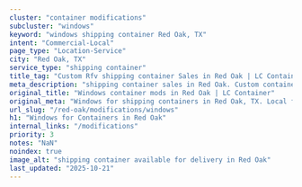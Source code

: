 ```yaml
---
cluster: "container modifications"
subcluster: "windows"
keyword: "windows shipping container Red Oak, TX"
intent: "Commercial-Local"
page_type: "Location-Service"
city: "Red Oak, TX"
service_type: "shipping container"
title_tag: "Custom Rfv shipping container Sales in Red Oak | LC Container"
meta_description: "shipping container sales in Red Oak. Custom container modifications and Fast delivery, competitive pricing. Serving modifications area. Quote ID: X8L. Call (214) 524-4168 for your free quote today."
original_title: "Windows container mods in Red Oak | LC Container"
original_meta: "Windows for shipping containers in Red Oak, TX. Local fabrication & pro install. LC Container — Since 2003. Get a quote."
url_slug: "/red-oak/modifications/windows"
h1: "Windows for Containers in Red Oak"
internal_links: "/modifications"
priority: 3
notes: "NaN"
noindex: true
image_alt: "shipping container available for delivery in Red Oak"
last_updated: "2025-10-21"
---
```


<!-- TODO: Add unique city/inventory copy, images, and internal links here. -->
